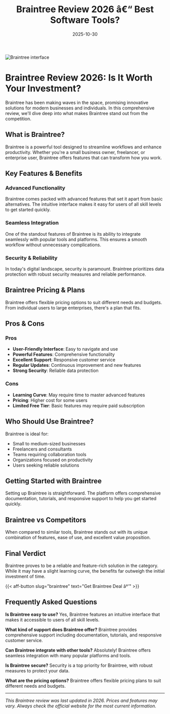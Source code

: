 ﻿---
title: "Braintree Review 2026 â€“ Best Software Tools?"
date: 2025-10-30
draft: false
rating: 4.8
category: "Software Tools"
tags: ["software-tools", "review", "2026"]
description: "Comprehensive Braintree review 2026. Discover if this  tool is the best choice for your needs."
keywords: "braintree, Braintree, review, software tools, 2026, best software tools"
image: "https://images.unsplash.com/photo-1555949963-aa79dcee981c?w=800&h=400&fit=crop&crop=center"
---

![Braintree interface](https://images.unsplash.com/photo-1555949963-aa79dcee981c?w=800&h=400&fit=crop&crop=center)

# Braintree Review 2026: Is It Worth Your Investment?

Braintree has been making waves in the  space, promising innovative solutions for modern businesses and individuals. In this comprehensive review, we'll dive deep into what makes Braintree stand out from the competition.

## What is Braintree?

Braintree is a powerful  tool designed to streamline workflows and enhance productivity. Whether you're a small business owner, freelancer, or enterprise user, Braintree offers features that can transform how you work.

## Key Features & Benefits

### Advanced Functionality
Braintree comes packed with advanced features that set it apart from basic alternatives. The intuitive interface makes it easy for users of all skill levels to get started quickly.

### Seamless Integration
One of the standout features of Braintree is its ability to integrate seamlessly with popular tools and platforms. This ensures a smooth workflow without unnecessary complications.

### Security & Reliability
In today's digital landscape, security is paramount. Braintree prioritizes data protection with robust security measures and reliable performance.

## Braintree Pricing & Plans

Braintree offers flexible pricing options to suit different needs and budgets. From individual users to large enterprises, there's a plan that fits.

## Pros & Cons

### Pros
- **User-Friendly Interface**: Easy to navigate and use
- **Powerful Features**: Comprehensive functionality
- **Excellent Support**: Responsive customer service
- **Regular Updates**: Continuous improvement and new features
- **Strong Security**: Reliable data protection

### Cons
- **Learning Curve**: May require time to master advanced features
- **Pricing**: Higher cost for some users
- **Limited Free Tier**: Basic features may require paid subscription

## Who Should Use Braintree?

Braintree is ideal for:
- Small to medium-sized businesses
- Freelancers and consultants
- Teams requiring collaboration tools
- Organizations focused on productivity
- Users seeking reliable  solutions

## Getting Started with Braintree

Setting up Braintree is straightforward. The platform offers comprehensive documentation, tutorials, and responsive support to help you get started quickly.

## Braintree vs Competitors

When compared to similar tools, Braintree stands out with its unique combination of features, ease of use, and excellent value proposition.

## Final Verdict

Braintree proves to be a reliable and feature-rich solution in the  category. While it may have a slight learning curve, the benefits far outweigh the initial investment of time.

{{< aff-button slug="braintree" text="Get Braintree Deal â†’" >}}

## Frequently Asked Questions

**Is Braintree easy to use?**
Yes, Braintree features an intuitive interface that makes it accessible to users of all skill levels.

**What kind of support does Braintree offer?**
Braintree provides comprehensive support including documentation, tutorials, and responsive customer service.

**Can Braintree integrate with other tools?**
Absolutely! Braintree offers seamless integration with many popular platforms and tools.

**Is Braintree secure?**
Security is a top priority for Braintree, with robust measures to protect your data.

**What are the pricing options?**
Braintree offers flexible pricing plans to suit different needs and budgets.

---

*This Braintree review was last updated in 2026. Prices and features may vary. Always check the official website for the most current information.*
